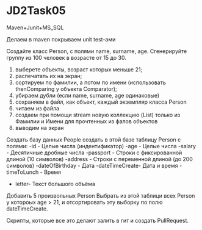 # JD2Task05
Maven+Junit+MS_SQL

Делаем в maven покрываем unit test-ами

Создайте класс Person, с полями name, surname, age. Сгенерируйте группу из 100 человек в возрасте от 15 до 30.
1) выберете объекты, возраст которых меньше 21;
2) распечатать их на экран;
3) сортируем по фамилии, а потом по имени (использовать thenComparing у объекта Comparator);
4) убираем дубли (если name, surname, age одинаковые)
5) сохраняем в файл, как объект, каждый экземпляр класса Person
6) читаем из файла
7) создаем при помощи stream новую коллекцию (List<String>) только из Фамилии и Имени для прочтенных из фалов объектов
8) выводим на экран

Создать базу данных People
создать в этой базе таблицу Person с полями:
-id - Целые числа (индентификатор)
-age - Целые числа
-salary - Десятичные дробные числа
-passport - Строки с фиксированной длиной (10 символов)
-address - Строки с переменной длиной (до 200 символов)
-dateOfBirthday - Дата
-dateTimeCreate- Дата и время
-timeToLunch - Время
- letter- Текст большого объёма

Добавить 5 произвольных Person
Выбрать из этой таблици всех Person у котороых age > 21, и отсортировать эту выборку по полю dateTimeCreate.

Скрипты, которые все это делают залить в гит и создать PullRequest.
